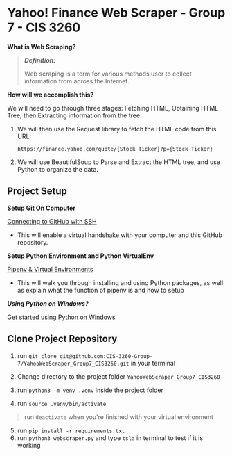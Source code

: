 # Yahoo! Finance Web Scraper - Group 7 - CIS 3260

**What is Web Scraping?**

> ***Definition:***
>
> Web scraping is a term for various methods user to collect information from across the Internet.



**How will we accomplish this?**

We will need to go through three stages: Fetching HTML, Obtaining HTML Tree, then Extracting information from the tree

1. We will then use the Request library to fetch the HTML code from this URL:

   ```https://finance.yahoo.com/quote/{Stock_Ticker}?p={Stock_Ticker}```

2. We  will use BeautifulSoup to Parse and Extract the HTML tree, and use Python to organize the data.



## Project Setup

**Setup Git On Computer**

[Connecting to GitHub with SSH](https://docs.github.com/en/free-pro-team@latest/github/authenticating-to-github/connecting-to-github-with-ssh)

- This will enable a virtual handshake with your computer and this GitHub repository.

**Setup Python Environment and Python VirtualEnv**

[Pipenv & Virtual Environments](https://docs.python-guide.org/dev/virtualenvs/)

* This will walk you through installing and using Python packages, as well as explain what the function of pipenv is and how to setup 

***Using Python on Windows?***

[Get started using Python on Windows](https://docs.microsoft.com/en-us/windows/python/web-frameworks)



## Clone Project Repository

1. run ```git clone git@github.com:CIS-3260-Group-7/YahooWebScraper_Group7_CIS3260.git``` in your terminal

2. Change directory to the project folder ```YahooWebScraper_Group7_CIS3260```

3. run ```python3 -m venv .venv``` inside the project folder

4. run ```source .venv/bin/activate```

> run ```deactivate``` when you're finished with your virtual environment

5. run ```pip install -r requirements.txt```
6. run ```python3 webscraper.py``` and type ```tsla``` in terminal to test if it is working

